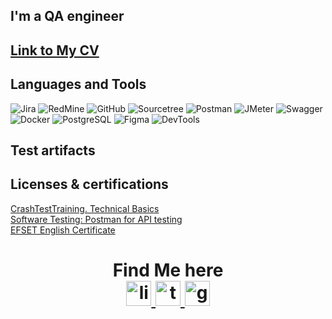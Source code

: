## I'm a QA engineer

## [Link to My CV](https://drive.google.com/file/d/1_xBqKxzGbolyhIoi204hOFulAcsG5VVt/view?usp=sharing)

## Languages and Tools
![Jira](https://img.shields.io/badge/-Jira-black?style=for-social&logo=Jira&logoColor=blue)
![RedMine](https://img.shields.io/badge/-RedMine-black?style=for-social&logo=RedMine&logoColor=red)
![GitHub](https://img.shields.io/badge/-GitHub-black?style=for-social&logo=github)
![Sourcetree](https://img.shields.io/badge/-Sourcetree-black?style=for-social&logo=Sourcetree&logoColor=blue)
![Postman](https://img.shields.io/badge/-Postman-black?style=for-social&logo=postman)
![JMeter](https://img.shields.io/badge/-JMeter-black?style=for-social&logo=apache&logoColor=red)
![Swagger](https://img.shields.io/badge/-Swagger-black?style=for-social&logo=swagger)
![Docker](https://img.shields.io/badge/-Docker-black?style=for-social&logo=Docker)
![PostgreSQL](https://img.shields.io/badge/-PostgreSQL-black?style=for-social&logo=PostgreSQL)
![Figma](https://img.shields.io/badge/-Figma-black?style=for-social&logo=Figma&logoColor=purple)
![DevTools](https://img.shields.io/badge/-DevTools-black?style=for-social&logo=googlechrome)

## Test artifacts

## Licenses & certifications 
[CrashTestTraining. Technical Basics](https://drive.google.com/file/d/1cslsMwjbFA3odOROmNNlM7vrNJmszq06/view)  
[Software Testing: Postman for API testing](https://drive.google.com/file/d/1a4ssp9VxOXUApcTQ6tVK5le5HPq1j5g3/view?usp=sharing)  
[EFSET English Certificate](https://www.efset.org/cert/R3cz3i)

<h1 align="center"> Find Me here </h> 
<div id="badges">
    <a href="https://www.linkedin.com/in/yulia-kazakova/" target="_blank">
      <img src="https://cdn-icons-png.flaticon.com/512/2504/2504799.png" width="40" height="40" alt="linkedin" />
    </a>
    <a href="https://t.me/ulxz66" target="_blank">
      <img src="https://cdn-icons-png.flaticon.com/512/2111/2111646.png" width="40" height="40" alt="telegram" />
    </a>
     <a href="mailto:kazakova.6696@gmail.com" target="_blank">
      <img src="https://img.icons8.com/?size=512&id=P7UIlhbpWzZm&format=png" width="40" height="40" alt="gmail" />
    </a>
  </div>

